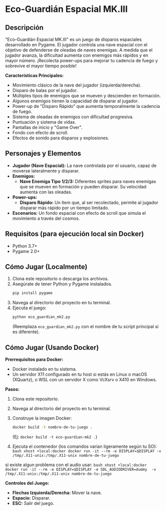 # Eco-Guardián Espacial MK.III

## Descripción
"Eco-Guardián Espacial MK.III" es un juego de disparos espaciales desarrollado en Pygame. El jugador controla una nave espacial con el objetivo de defenderse de oleadas de naves enemigas. A medida que el jugador avanza, la dificultad aumenta con enemigos más rápidos y en mayor número. ¡Recolecta power-ups para mejorar tu cadencia de fuego y sobrevive el mayor tiempo posible!

**Características Principales:**
*   Movimiento clásico de la nave del jugador (izquierda/derecha).
*   Disparo de balas por el jugador.
*   Múltiples tipos de enemigos que se mueven y descienden en formación.
*   Algunos enemigos tienen la capacidad de disparar al jugador.
*   Power-up de "Disparo Rápido" que aumenta temporalmente la cadencia de fuego.
*   Sistema de oleadas de enemigos con dificultad progresiva.
*   Puntuación y sistema de vidas.
*   Pantallas de inicio y "Game Over".
*   Fondo con efecto de scroll.
*   Efectos de sonido para disparos y explosiones.

## Personajes y Elementos

*   **Jugador (Nave Espacial):** La nave controlada por el usuario, capaz de moverse lateralmente y disparar.
*   **Enemigos:**
    *   **Nave Enemiga Tipo 1/2/3:** Diferentes sprites para naves enemigas que se mueven en formación y pueden disparar. Su velocidad aumenta con las oleadas.
*   **Power-ups:**
    *   **Disparo Rápido:** Un ítem que, al ser recolectado, permite al jugador disparar más rápido por un tiempo limitado.
*   **Escenarios:** Un fondo espacial con efecto de scroll que simula el movimiento a través del cosmos.

## Requisitos (para ejecución local sin Docker)
*   Python 3.7+
*   Pygame 2.0+

## Cómo Jugar (Localmente)
1.  Clona este repositorio o descarga los archivos.
2.  Asegúrate de tener Python y Pygame instalados.
    ```bash
    pip install pygame
    ```
3.  Navega al directorio del proyecto en tu terminal.
4.  Ejecuta el juego:
    ```bash
    python eco_guardian_mk2.py
    ```
    (Reemplaza `eco_guardian_mk2.py` con el nombre de tu script principal si es diferente).

## Cómo Jugar (Usando Docker)

**Prerrequisitos para Docker:**
*   Docker instalado en tu sistema.
*   Un servidor X11 configurado en tu host si estás en Linux o macOS (XQuartz), o WSL con un servidor X como VcXsrv o X410 en Windows.

**Pasos:**
1.  Clona este repositorio.
2.  Navega al directorio del proyecto en tu terminal.
3.  Construye la imagen Docker:
    ```bash
    docker build -t nombre-de-tu-juego .
    ```
    (Ej: `docker build -t eco-guardian-mk2 .`)

4.  Ejecuta el contenedor (los comandos varían ligeramente según tu SO):
        ```bash
        xhost +local:docker
        docker run -it --rm -e DISPLAY=$DISPLAY -v /tmp/.X11-unix:/tmp/.X11-unix nombre-de-tu-juego
        ```
    
si existe algun problema con el audio usar:
         ```bash
        xhost +local:docker
        docker run -it --rm -e DISPLAY=$DISPLAY -e SDL_AUDIODRIVER=dummy  -v /tmp/.X11-unix:/tmp/.X11-unix nombre-de-tu-juego
        ```

**Controles del Juego:**
*   **Flechas Izquierda/Derecha:** Mover la nave.
*   **Espacio:** Disparar.
*   **ESC:** Salir del juego.
